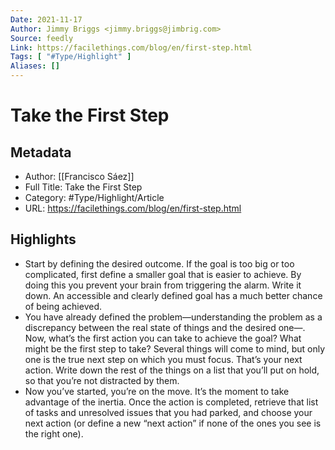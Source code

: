 ```yaml
---
Date: 2021-11-17
Author: Jimmy Briggs <jimmy.briggs@jimbrig.com>
Source: feedly
Link: https://facilethings.com/blog/en/first-step.html
Tags: [ "#Type/Highlight" ]
Aliases: []
---
```

# Take the First Step

## Metadata
- Author: [[Francisco Sáez]]
- Full Title: Take the First Step
- Category: #Type/Highlight/Article
- URL: https://facilethings.com/blog/en/first-step.html

## Highlights
- Start by defining the desired outcome. If the goal is too big or too complicated, first define a smaller goal that is easier to achieve. By doing this you prevent your brain from triggering the alarm. Write it down. An accessible and clearly defined goal has a much better chance of being achieved.
- You have already defined the problem—understanding the problem as a discrepancy between the real state of things and the desired one—. Now, what’s the first action you can take to achieve the goal? What might be the first step to take? Several things will come to mind, but only one is the true next step on which you must focus. That’s your next action. Write down the rest of the things on a list that you’ll put on hold, so that you’re not distracted by them.
- Now you’ve started, you’re on the move. It’s the moment to take advantage of the inertia. Once the action is completed, retrieve that list of tasks and unresolved issues that you had parked, and choose your next action (or define a new “next action” if none of the ones you see is the right one).
